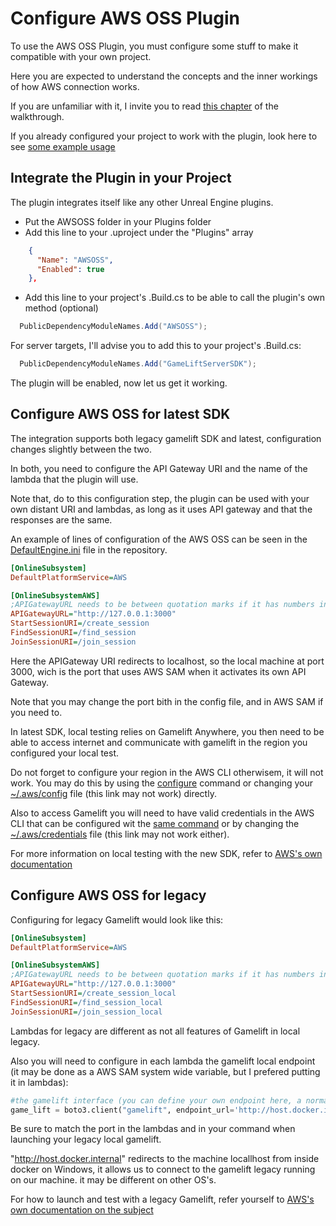 # Configure AWS OSS Plugin

To use the AWS OSS Plugin, you must configure some stuff to make it compatible with your own project.

Here you are expected to understand the concepts and the inner workings of how AWS connection works.

If you are unfamiliar with it, I invite you to read [this chapter]() of the walkthrough.

If you already configured your project to work with the plugin, look here to see [some example usage]()

## Integrate the Plugin in your Project

The plugin integrates itself like any other Unreal Engine plugins.

- Put the AWSOSS folder in your Plugins folder
- Add this line to your .uproject under the "Plugins" array
  
```json
    {
      "Name": "AWSOSS",
      "Enabled": true
    },
```

- Add this line to your project's .Build.cs to be able to call the plugin's own method (optional)

```cs
  PublicDependencyModuleNames.Add("AWSOSS");
```

For server targets, I'll advise you to add this to your project's .Build.cs:

```cs
  PublicDependencyModuleNames.Add("GameLiftServerSDK");
```

The plugin will be enabled, now let us get it working.

## Configure AWS OSS for latest SDK

The integration supports both legacy gamelift SDK and latest, configuration changes slightly between the two.

In both, you need to configure the API Gateway URI and the name of the lambda that the plugin will use.

Note that, do to this configuration step, the plugin can be used with your own distant URI and lambdas, as long as it uses API gateway and that the responses are the same.

An example of lines of configuration of the AWS OSS can be seen in the [DefaultEngine.ini](Config/DefaultEngine.ini) file in the repository.

```ini
[OnlineSubsystem]
DefaultPlatformService=AWS

[OnlineSubsystemAWS]
;APIGatewayURL needs to be between quotation marks if it has numbers in it (as it is a URL)
APIGatewayURL="http://127.0.0.1:3000"
StartSessionURI=/create_session
FindSessionURI=/find_session
JoinSessionURI=/join_session
```

Here the APIGateway URI redirects to localhost, so the local machine at port 3000, wich is the port that uses AWS SAM when it activates its own API Gateway.

Note that you may change the port bith in the config file, and in AWS SAM if you need to.

In latest SDK, local testing relies on Gamelift Anywhere, you then need to be able to access internet and communicate with gamelift in the region you configured your local test.

Do not forget to configure your region in the AWS CLI otherwisem, it will not work.
You may do this by using the [configure](https://docs.aws.amazon.com/cli/latest/reference/configure/) command or changing your [~/.aws/config](~/.aws/config) file (this link may not work) directly.

Also to access Gamelift  you will need to have valid credentials in the AWS CLI
that can be configured wit the [same command]((https://docs.aws.amazon.com/cli/latest/reference/configure/)) or by changing the [~/.aws/credentials](~/.aws/credentials) file (this link may not work either).

For more information on local testing with the new SDK, refer to [AWS's own documentation](https://docs.aws.amazon.com/gamelift/latest/developerguide/integration-testing.html)

## Configure AWS OSS for legacy

Configuring for legacy Gamelift would look like this:

```ini
[OnlineSubsystem]
DefaultPlatformService=AWS

[OnlineSubsystemAWS]
;APIGatewayURL needs to be between quotation marks if it has numbers in it (as it is a URL)
APIGatewayURL="http://127.0.0.1:3000"
StartSessionURI=/create_session_local
FindSessionURI=/find_session_local
JoinSessionURI=/join_session_local
```

Lambdas for legacy are different as not all features of Gamelift in local legacy.

Also you will need to configure in each lambda the gamelift local endpoint (it may be done as a AWS SAM system wide variable, but I prefered putting it in lambdas):

```py
#the gamelift interface (you can define your own endpoint here, a normal endpoint would be: https://gamelift.ap-northeast-1.amazonaws.com, but we're using a local address for our use case to use Gamelift Local)
game_lift = boto3.client("gamelift", endpoint_url='http://host.docker.internal:9870')
```

Be sure to match the port in the lambdas and in your command when launching your legacy local gamelift.

"http://host.docker.internal" redirects to the machine locallhost from inside docker on Windows, it allows us to connect to the gamelift legacy running on our machine. it may be different on other OS's.

For how to launch and test with a legacy Gamelift, refer yourself to [AWS's own documentation on the subject](https://docs.aws.amazon.com/gamelift/latest/developerguide/integration-testing-local.html)

